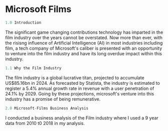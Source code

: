 # **Microsoft Films**

```python
1.0 Introduction
```
The significant game changing contributions technology has imparted in the film industry over the years cannot be overstated. Now more than ever, with the risisng influence of Artificial Intelligence (AI) in most industries including film, a tech company of Microsoft's caliber is presented with an opportunity to venture into the film industry and have its long overdue impact within this industry.

```python
1.1 Why the Film Industry
```
The film industry is a global lucrative titan, projected to accumulate US$85.16bn in 2024. As forecasted by Statista, the industry is estimated to register a 5.4% annual growth rate in revenue with a user penetration of 24.1% by 2029. Going by these projections, microsoft's venture into this industry has a promise of being remunerative.

```python
2.0 Microsoft-Films Business Analysis
```
I conducted a business analysis of the Film industry where I used a 9 year data from 2010 t0 2018 in my analysis. 